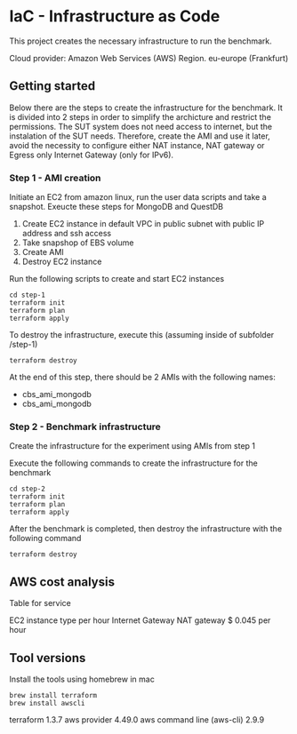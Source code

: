 # IaC - Infrastructure as Code

This project creates the necessary infrastructure to run the benchmark.

Cloud provider: Amazon Web Services (AWS)
Region. eu-europe (Frankfurt)

## Getting started

Below there are the steps to create the infrastructure for the benchmark.
It is divided into 2 steps in order to simplify the archicture and restrict the permissions.
The SUT system does not need access to internet, but the instalation of the SUT needs.
Therefore, create the AMI and use it later, avoid the necessity to configure either NAT instance, 
NAT gateway or Egress only Internet Gateway (only for IPv6).

### Step 1 - AMI creation

Initiate an EC2 from amazon linux, run the user data scripts and take a snapshot.
Exeucte these steps for MongoDB and QuestDB

1. Create EC2 instance in default VPC in public subnet with public IP address and ssh access
1. Take snapshop of EBS volume
1. Create AMI
1. Destroy EC2 instance

Run the following scripts to create and start EC2 instances

```shell
cd step-1
terraform init
terraform plan
terraform apply
```

To destroy the infrastructure, execute this (assuming inside of subfolder /step-1)

```shell
terraform destroy
```

At the end of this step, there should be 2 AMIs with the following names:

- cbs_ami_mongodb
- cbs_ami_mongodb

### Step 2 - Benchmark infrastructure

Create the infrastructure for the experiment using AMIs from step 1

Execute the following commands to create the infrastructure for the benchmark

```shell
cd step-2
terraform init
terraform plan
terraform apply
```

After the benchmark is completed, then destroy the infrastructure with the following command

```shell
terraform destroy
```

## AWS cost analysis

Table for service

EC2 instance type per hour
Internet Gateway
NAT gateway $ 0.045 per hour

## Tool versions

Install the tools using homebrew in mac

```shell
brew install terraform
brew install awscli
```

terraform 1.3.7
aws provider 4.49.0
aws command line (aws-cli) 2.9.9

